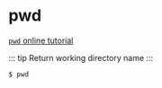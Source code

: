 pwd
===

[`pwd` online tutorial](https://arthas.aliyun.com/doc/arthas-tutorials.html?language=en&id=command-pwd)

::: tip
Return working directory name
:::


```bash
$ pwd
```